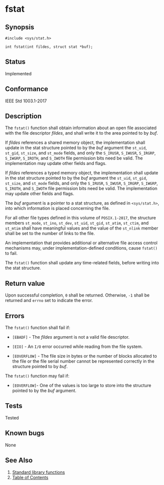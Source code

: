 # fstat

## Synopsis

`#include <sys/stat.h>`

`int fstat(int fildes, struct stat *buf);`

## Status

Implemented

## Conformance

IEEE Std 1003.1-2017

## Description

The `fstat()` function shall obtain information about an open file associated with the file descriptor _fildes_, and
shall write it to the area pointed to by _buf_.

If _fildes_ references a shared memory object, the implementation shall update in the stat structure pointed to by the
_buf_ argument the `st_uid`, `st_gid`, `st_size`, and `st_mode` fields, and only the `S_IRUSR`, `S_IWUSR`, `S_IRGRP`,
`S_IWGRP`, `S_IROTH`, and `S_IWOTH` file permission bits need be valid. The implementation may update other fields
and flags.

If _fildes_ references a typed memory object, the implementation shall update in the stat structure pointed to by the
_buf_ argument the `st_uid`, `st_gid`, `st_size`, and `st_mode` fields, and only the `S_IRUSR`, `S_IWUSR`, `S_IRGRP`,
`S_IWGRP`, `S_IROTH`, and `S_IWOTH` file permission bits need be valid. The implementation may update other fields and
flags.

The _buf_ argument is a pointer to a stat structure, as defined in `<sys/stat.h>`, into which information is placed
concerning the file.

For all other file types defined in this volume of `POSIX.1-2017`, the structure members `st_mode`, `st_ino`, `st_dev`,
`st_uid`, `st_gid`, `st_atim`, `st_ctim`, and `st_mtim` shall have meaningful values and the value of the `st_nlink`
member shall be set to the number of links to the file.

An implementation that provides additional or alternative file access control mechanisms may, under
implementation-defined conditions, cause `fstat()` to fail.

The `fstat()` function shall update any time-related fields, before writing into the stat structure.

## Return value

Upon successful completion, `0` shall be returned. Otherwise, `-1` shall be returned and `errno` set to indicate the
error.

## Errors

The `fstat()` function shall fail if:

- `[EBADF]` - The _fildes_ argument is not a valid file descriptor.

- `[EIO]` - An `I/O` error occurred while reading from the file system.

- `[EOVERFLOW]` - The file size in bytes or the number of blocks allocated to the file or the file serial number cannot
be represented correctly in the structure pointed to by _buf_.

The `fstat()` function may fail if:

- `[EOVERFLOW]`- One of the values is too large to store into the structure pointed to by the _buf_ argument.

## Tests

Tested

## Known bugs

None

## See Also

1. [Standard library functions](../../index.md)
2. [Table of Contents](../../../../index.md)
